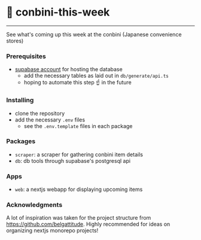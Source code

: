 # 🏪 conbini-this-week

---

See what's coming up this week at the conbini (Japanese convenience stores)

### Prerequisites

- [supabase account](https://supabase.com/) for hosting the database
  - add the necessary tables as laid out in `db/generate/api.ts`
  - hoping to automate this step ☝️ in the future

### Installing

- clone the repository
- add the necessary `.env` files
  - see the `.env.template` files in each package

### Packages

- `scraper`: a scraper for gathering conbini item details
- `db`: db tools through supabase's postgresql api

### Apps

- `web`: a nextjs webapp for displaying upcoming items

### Acknowledgments

A lot of inspiration was taken for the project structure from https://github.com/belgattitude. Highly recommended for ideas on organizing nextjs monorepo projects!
